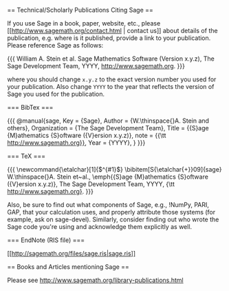 == Technical/Scholarly Publications Citing Sage ==

If you use Sage in a book, paper, website, etc., please [[http://www.sagemath.org/contact.html | contact us]] about details of the publication, e.g. where is it published, provide a link to your publication. Please reference Sage as follows:

{{{
William A. Stein et al. Sage Mathematics Software (Version x.y.z),
   The Sage Development Team, YYYY, http://www.sagemath.org.
}}}

where you should change `x.y.z` to the exact version number you used for your publication. Also change `YYYY` to the year that reflects the version of Sage you used for the publication. 

=== BibTex ===

{{{
@manual{sage,
  Key          = {Sage},
  Author       = {W.\thinspace{}A. Stein and others},
  Organization = {The Sage Development Team},
  Title        = {{S}age {M}athematics {S}oftware ({V}ersion x.y.z)},
  note         = {{\tt http://www.sagemath.org}},
  Year         = {YYYY},
}
}}}

=== TeX ===

{{{
\newcommand{\etalchar}[1]{$^{#1}$}
\bibitem[S{\etalchar{+}}09]{sage}
W.\thinspace{}A. Stein et~al., \emph{{S}age {M}athematics {S}oftware ({V}ersion
  x.y.z)}, The Sage Development Team, YYYY, {\tt http://www.sagemath.org}.
}}}

Also, be sure to find out what components of Sage, e.g., !NumPy, PARI, GAP, that your calculation uses, and properly attribute those systems (for example, ask on sage-devel). Similarly, consider finding out who wrote the Sage code you're using and acknowledge them explicitly as well.


=== EndNote (RIS file) ===

[[http://sagemath.org/files/sage.ris|sage.ris]]

== Books and Articles mentioning Sage ==

Please see http://www.sagemath.org/library-publications.html
